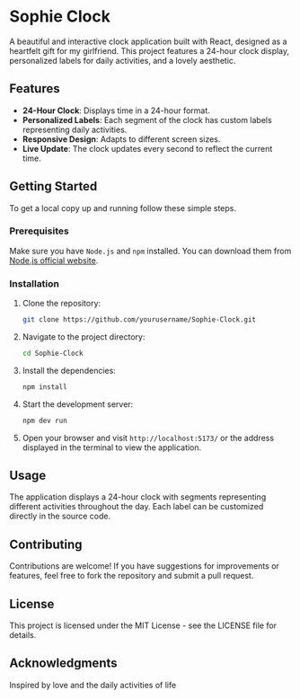 # Sophie Clock

A beautiful and interactive clock application built with React, designed as a heartfelt gift for my girlfriend. This project features a 24-hour clock display, personalized labels for daily activities, and a lovely aesthetic.

## Features

- **24-Hour Clock**: Displays time in a 24-hour format.
- **Personalized Labels**: Each segment of the clock has custom labels representing daily activities.
- **Responsive Design**: Adapts to different screen sizes.
- **Live Update**: The clock updates every second to reflect the current time.

## Getting Started

To get a local copy up and running follow these simple steps.

### Prerequisites

Make sure you have `Node.js` and `npm` installed. You can download them from [Node.js official website](https://nodejs.org/).

### Installation

1. Clone the repository:
   ```bash
   git clone https://github.com/yourusername/Sophie-Clock.git

2. Navigate to the project directory:
    ```bash
    cd Sophie-Clock

3. Install the dependencies:
    ```bash
    npm install

4. Start the development server:
    ```bash
    npm dev run

5. Open your browser and visit `http://localhost:5173/` or the address displayed in the terminal to view the application.

## Usage
The application displays a 24-hour clock with segments representing different activities throughout the day. Each label can be customized directly in the source code.

## Contributing
Contributions are welcome! If you have suggestions for improvements or features, feel free to fork the repository and submit a pull request.

## License
This project is licensed under the MIT License - see the LICENSE file for details.

## Acknowledgments
Inspired by love and the daily activities of life

